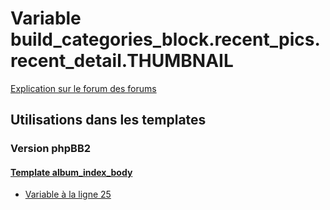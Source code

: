 # Variable build_categories_block.recent_pics.recent_detail.THUMBNAIL
[Explication sur le forum des forums](http://forum.forumactif.com/t294113-listing-des-variables#build_categories_block.recent_pics.recent_detail.THUMBNAIL)
## Utilisations dans les templates
### Version phpBB2
#### [Template album_index_body](subsilver/album_index_body.md)
* [Variable à la ligne 25](../subsilver/album_index_body.tpl#L25)